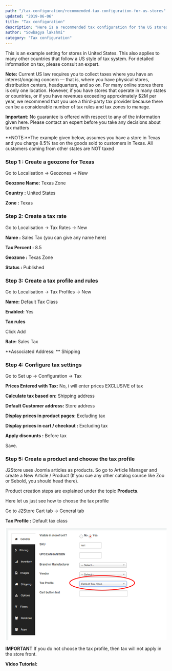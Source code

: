 ```yaml
---
path: "/tax-configuration/recommended-tax-configuration-for-us-stores"
updated: "2019-06-06"
title: "Tax configuration"
description: "Here is a recommended tax configuration for the US stores"
author: "Sowbagya lakshmi"
category: "Tax configuration"
---
```




This is an example setting for stores in United States. This also applies to many other countries that follow a US style of tax system. For detailed information on tax, please consult an expert.

**Note:** Current US law requires you to collect taxes where you have an interest/ongoing concern — that is, where you have physical stores, distribution centers, headquarters, and so on. For many online stores there is only one location. However, if you have stores that operate in many states or countries, or if you have revenues exceeding approximately $2M per year, we recommend that you use a third-party tax provider because there can be a considerable number of tax rules and tax zones to manage.

**Important:** No guarantee is offered with respect to any of the information given here. Please contact an expert before you take any decisions about tax matters

**NOTE:**The example given below, assumes you have a store in Texas and you charge 8.5% tax on the goods sold to customers in Texas. All customers coming from other states are NOT taxed

### Step 1 : Create a geozone for Texas

Go to Localisation -> Geozones -> New

**Geozone Name:** Texas Zone

**Country :** United States

**Zone :** Texas

### Step 2: Create a tax rate

Go to Localisation -> Tax Rates -> New

**Name :** Sales Tax (you can give any name here)

**Tax Percent :** 8\.5

**Geozone :** Texas Zone

**Status :** Published

### Step 3: Create a tax profile and rules

Go to Localisation -> Tax Profiles -> New

**Name:** Default Tax Class

**Enabled:** Yes

**Tax rules**

Click Add

**Rate:** Sales Tax

\*\*Associated Address: \*\* Shipping

### Step 4: Configure tax settings

Go to Set up -> Configuration -> Tax

**Prices Entered with Tax:** No, i will enter prices EXCLUSIVE of tax

**Calculate tax based on:** Shipping address

**Default Customer address:** Store address

**Display prices in product pages:** Excluding tax

**Display prices in cart / checkout :** Excluding tax

**Apply discounts :** Before tax

Save.

### Step 5: Create a product and choose the tax profile

J2Store uses Joomla articles as products. So go to Article Manager and create a New Article / Product (If you sue any other catalog source like Zoo or Sebold, you should head there).

Product creation steps are explained under the topic **Products**.

Here let us just see how to choose the tax profile

Go to J2Store Cart tab -> General tab

**Tax Profile :** Default tax class

![Default tax-rate-for-Us-stores](https://raw.githubusercontent.com/j2store/doc-images/master/tax-configuration/Recommended-for-US-stores/Tax-config-default-tax-rate.png)

**IMPORTANT** If you do not choose the tax profile, then tax will not apply in the store front.

**Video Tutorial:**

<videoembed src="n1sZ5Udbm3Q"></videoembed>

